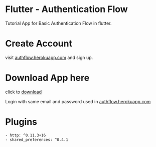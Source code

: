 # Flutter - Authentication Flow

Tutorial App for Basic Authentication Flow in flutter.

# Create Account

visit [authflow.herokuapp.com](https://authflow.herokuapp.com) and sign up.

# Download App here

click to [download](https://play.google.com/store/apps/details?id=com.aravind.auth_flow&hl=en)

Login with same email and password used in [authflow.herokuapp.com](https://authflow.herokuapp.com)

# Plugins
    - http: ^0.11.3+16
    - shared_preferences: ^0.4.1 